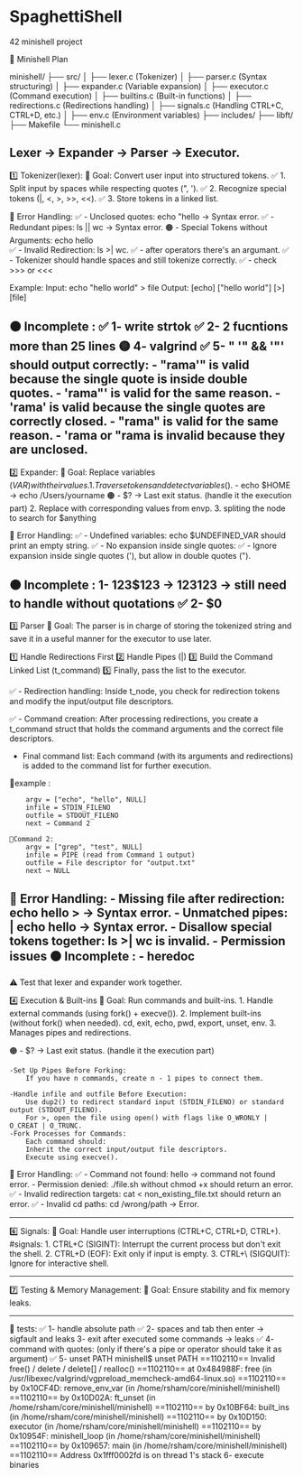 # SpaghettiShell
42 minishell project

📌 Minishell Plan

minishell/
├── src/
│   ├── lexer.c         (Tokenizer)
│   ├── parser.c        (Syntax structuring)
│   ├── expander.c      (Variable expansion)
│   ├── executor.c      (Command execution)
│   ├── builtins.c      (Built-in functions)
│   ├── redirections.c  (Redirections handling)
│   ├── signals.c       (Handling CTRL+C, CTRL+D, etc.)
│   ├── env.c           (Environment variables)
├── includes/
├── libft/
├── Makefile
└── minishell.c
 
Lexer → Expander → Parser → Executor.
--------------------------------------------------------------------------------------
1️⃣  Tokenizer(lexer):
📌 Goal: Convert user input into structured tokens.
	✅️ 1. Split input by spaces while respecting quotes (", ').
	✅️ 2. Recognize special tokens (|, <, >, >>, <<). 
	✅️ 3. Store tokens in a linked list.
	
🔴 Error Handling:
	✅️ - Unclosed quotes: echo "hello → Syntax error.
	✅️ - Redundant pipes: ls || wc → Syntax error.
	🟠 - Special Tokens without Arguments: echo hello      
	✅️ - Invalid Redirection: ls >| wc.
	✅️ - after operators there's an argumant.
	✅️ - Tokenizer should handle spaces and still tokenize correctly.
	✅️ - check >>> or <<<
	
Example:
Input: echo "hello world" > file
Output: [echo] ["hello world"] [>] [file]

🟠 Incomplete :
	✅️ 1- write strtok
	✅️   2- 2 fucntions more than 25 lines
	🟡 4- valgrind
	✅️ 5- " '" && '"' should output correctly:
		- "rama'" is valid because the single quote is inside double quotes.
		- 'rama"' is valid for the same reason.
		- 'rama' is valid because the single quotes are correctly closed.
		- "rama" is valid for the same reason.
		- 'rama or "rama is invalid because they are unclosed.
--------------------------------------------------------------------------------------
2️⃣  Expander:
📌 Goal: Replace variables ($VAR) with their values.
	1. Traverse tokens and detect variables ($).
		- echo $HOME → echo /Users/yourname
		🟠 - $? → Last exit status. (handle it the execution part)
	2. Replace with corresponding values from envp.
	3. spliting the node to search for $anything

🔴 Error Handling:
	✅️ - Undefined variables: echo $UNDEFINED_VAR should print an empty string.
	✅ - No expansion inside single quotes:
	✅️ - Ignore expansion inside single quotes ('), but allow in double quotes (").

🟠 Incomplete :
		1- 123$123 -> 123123 -> still need to handle without quotations
	✅️  2- $0
--------------------------------------------------------------------------------------
3️⃣ Parser
📌 Goal: The parser is in charge of storing the tokenized string and save it in a useful manner for the executor to use later.

1️⃣ Handle Redirections First
2️⃣ Handle Pipes (|)
3️⃣ Build the Command Linked List (t_command)
5️⃣ Finally, pass the list to the executor.

✅️ - Redirection handling: Inside t_node, you check for redirection tokens and modify the input/output file descriptors.

✅️ - Command creation: After processing redirections, you create a t_command struct that holds the command arguments and the correct file descriptors.

- Final command list: Each command (with its arguments and redirections) is added to the command list for further execution.

🔸example :

		argv = ["echo", "hello", NULL]
		infile = STDIN_FILENO
		outfile = STDOUT_FILENO
		next → Command 2

	🔹Command 2:
		argv = ["grep", "test", NULL]
		infile = PIPE (read from Command 1 output)
		outfile = File descriptor for "output.txt"
		next → NULL

🔴 Error Handling:
	- Missing file after redirection: echo hello > → Syntax error.
	- Unmatched pipes: | echo hello → Syntax error.
	- Disallow special tokens together: ls >| wc is invalid.
	- Permission issues
🟠 Incomplete :
	- heredoc
----------------------------------------------------------------------------------------
⚠️  Test that lexer and expander work together.

4️⃣  Execution & Built-ins
📌 Goal: Run commands and built-ins.
	1. Handle external commands (using fork() + execve()).
	2. Implement built-ins (without fork() when needed).
		cd, exit, echo, pwd, export, unset, env.
	3. Manages pipes and redirections.

🟠 - $? → Last exit status. (handle it the execution part)

	-Set Up Pipes Before Forking:
		If you have n commands, create n - 1 pipes to connect them.

	-Handle infile and outfile Before Execution:
		Use dup2() to redirect standard input (STDIN_FILENO) or standard output (STDOUT_FILENO).
		For >, open the file using open() with flags like O_WRONLY | O_CREAT | O_TRUNC.
	-Fork Processes for Commands:
		Each command should:
		Inherit the correct input/output file descriptors.
		Execute using execve().


🔴 Error Handling:
	✅️ - Command not found: hello → command not found error.
	- Permission denied: ./file.sh without chmod +x should return an error.
	✅️ - Invalid redirection targets: cat < non_existing_file.txt should return an error.
	✅️ - Invalid cd paths: cd /wrong/path → Error.

--------------------------------------------------------------------------------------
6️⃣  Signals:
📌 Goal: Handle user interruptions (CTRL+C, CTRL+D, CTRL+).
	#signals:
		1. CTRL+C (SIGINT): Interrupt the current process but don't exit the shell.
		2. CTRL+D (EOF): Exit only if input is empty.
		3. CTRL+\ (SIGQUIT): Ignore for interactive shell.

----------------------------------------------------------------------------------------
7️⃣  Testing & Memory Management:
📌 Goal: Ensure stability and fix memory leaks.

----------------------------------------------------------------------------------------
🔴 tests:
✅️ 1- handle absolute path
✅️ 2- spaces and tab then enter -> sigfault and leaks 
3- exit after executed some commands -> leaks
✅️ 4- command with quotes: (only if there's a pipe or operator should take it as argument)
✅️ 5- unset PATH
	minishell$ unset PATH
	==1102110== Invalid free() / delete / delete[] / realloc()
	==1102110==    at 0x484988F: free (in /usr/libexec/valgrind/vgpreload_memcheck-amd64-linux.so)
	==1102110==    by 0x10CF4D: remove_env_var (in /home/rsham/core/minishell/minishell)
	==1102110==    by 0x10D02A: ft_unset (in /home/rsham/core/minishell/minishell)
	==1102110==    by 0x10BF64: built_ins (in /home/rsham/core/minishell/minishell)
	==1102110==    by 0x10D150: executor (in /home/rsham/core/minishell/minishell)
	==1102110==    by 0x10954F: minishell_loop (in /home/rsham/core/minishell/minishell)
	==1102110==    by 0x109657: main (in /home/rsham/core/minishell/minishell)
	==1102110==  Address 0x1fff0002fd is on thread 1's stack
6- execute binaries